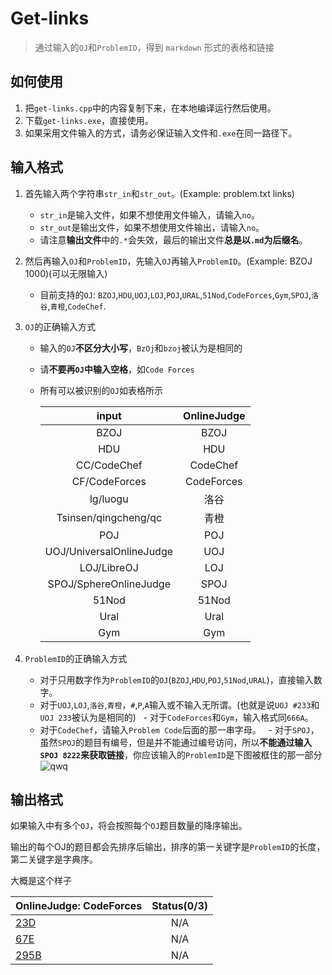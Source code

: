 # Get-links

> 通过输入的`OJ`和`ProblemID`，得到 `markdown` 形式的表格和链接

## 如何使用

1. 把`get-links.cpp`中的内容复制下来，在本地编译运行然后使用。
2. 下载`get-links.exe`，直接使用。
3. 如果采用文件输入的方式，请务必保证输入文件和`.exe`在同一路径下。

## 输入格式

1. 首先输入两个字符串`str_in`和`str_out`。(Example: problem.txt links)
   - `str_in`是输入文件，如果不想使用文件输入，请输入`no`。
   - `str_out`是输出文件，如果不想使用文件输出，请输入`no`。
   - 请注意**输出文件**中的`.*`会失效，最后的输出文件**总是以`.md`为后缀名**。

1. 然后再输入`OJ`和`ProblemID`，先输入`OJ`再输入`ProblemID`。(Example: BZOJ 1000)(可以无限输入)
   
   - 目前支持的`OJ`: `BZOJ`,`HDU`,`UOJ`,`LOJ`,`POJ`,`URAL`,`51Nod`,`CodeForces`,`Gym`,`SPOJ`,`洛谷`,`青橙`,`CodeChef`.

1. `OJ`的正确输入方式
   - 输入的`OJ`**不区分大小写**，`BzOj`和`bzoj`被认为是相同的
   - 请**不要再`OJ`中输入空格**，如`Code Forces`
   - 所有可以被识别的`OJ`如表格所示

     | input|OnlineJudge|
     |:---:|:---------:|
     | BZOJ | BZOJ |
     | HDU | HDU |
     | CC/CodeChef | CodeChef |
     | CF/CodeForces | CodeForces |
     | lg/luogu |洛谷|
     |Tsinsen/qingcheng/qc|青橙|
     |POJ|POJ|
     |UOJ/UniversalOnlineJudge|UOJ|
     |LOJ/LibreOJ|LOJ|
     |SPOJ/SphereOnlineJudge|SPOJ|
     |51Nod|51Nod|
     |Ural|Ural|
     |Gym|Gym|

1. `ProblemID`的正确输入方式
   - 对于只用数字作为`ProblemID`的`OJ`(`BZOJ`,`HDU`,`POJ`,`51Nod`,`URAL`)，直接输入数字。
   - 对于`UOJ`,`LOJ`,`洛谷`,`青橙`，`#`,`P`,`A`输入或不输入无所谓。(也就是说`UOJ #233`和`UOJ 233`被认为是相同的)
   - 对于`CodeForces`和`Gym`，输入格式同`666A`。
   - 对于`CodeChef`，请输入`Problem Code`后面的那一串字母。
   - 对于`SPOJ`，虽然`SPOJ`的题目有编号，但是并不能通过编号访问，所以**不能通过输入`SPOJ 8222`来获取链接**，你应该输入的`ProblemID`是下图被框住的那一部分![qwq](http://images.cnblogs.com/cnblogs_com/NuclearSubmarines/1013327/o_SPOJ.png)


## 输出格式

如果输入中有多个`OJ`，将会按照每个`OJ`题目数量的降序输出。

输出的每个OJ的题目都会先排序后输出，排序的第一关键字是`ProblemID`的长度，第二关键字是字典序。

大概是这个样子

| OnlineJudge: CodeForces | Status(0/3) |
| :-------------- | :----: |
| [23D](http://codeforces.com/problemset/problem/23/D) | N/A |
| [67E](http://codeforces.com/problemset/problem/67/E) | N/A |
| [295B](http://codeforces.com/problemset/problem/295/B) | N/A |
